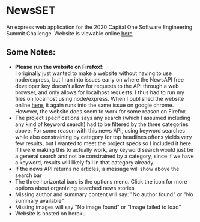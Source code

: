 # NewsSET

An express web application for the 2020 Capital One Software Engineering Summit Challenge. Website is viewable online 
<a href= "https://phuang-newsset-ses.herokuapp.com/">here</a>
## Some Notes:
<ul>
<li><b>Please run the website on Firefox!</b>: 
<br>
I originally just wanted to make a website without having to use node/express, but I ran
into issues early on where the NewsAPI free developer key doesn't allow for requests to the
API through a web browser, and only allows for localhost requests. I thus had to run my files
on localhost using node/express. When I published the website online 
<a href= "https://phuang-newsset-ses.herokuapp.com/">here</a>, it again runs into the same issue
on google chrome. However, the website does seem to work for some reason on Firefox. </li>
<li>The project specifications says any search (which I assumed including any
    kind of keyword search) had to be filtered by the three categories above.
    For some reason with this news API, using keyword searches while 
    also constraining by category for top headlines oftens yields very few results, but I wanted to meet the project specs so I included 
    it here. If I were making this to actually work, any keyword search would
    just be a general search and not be constrained by a category, since if
    we have a keyword, results will likely fall in that category already.</li>
<li>If the news API returns no articles, a message will show above the search bar</li>
<li>The three horizontal bars is the options menu. Click the icon for more options about organizing searched news stories</li>
<li>Missing author and summary content will say: "No author found" or "No summary available"</li>
<li>Missing images will say "No image found" or "Image failed to load"</li>
<li>Website is hosted on heroku</li>
